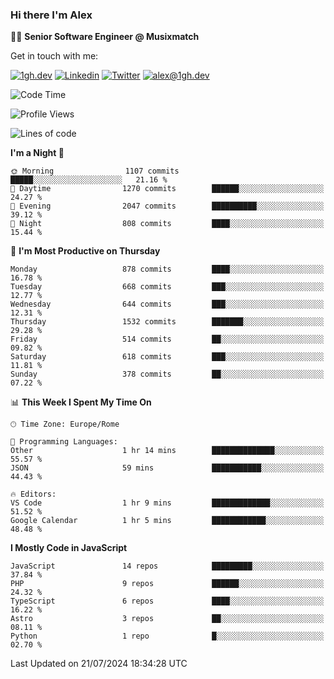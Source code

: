 ### Hi there I'm Alex

👨‍💻 __Senior Software Engineer @ Musixmatch__

Get in touch with me:

[![1gh.dev](https://img.shields.io/static/v1?label=1gh.dev&message=%20&color=red&logo=&style=flat-square&logoColor=white)](https://www.1gh.dev/)
[![Linkedin](https://img.shields.io/static/v1?label=Linkedin&message=%20&color=blue&logo=Linkedin&style=flat-square&logoColor=white)](https://linkedin.com/in/alexghirelli)
[![Twitter](https://img.shields.io/static/v1?label=Twitter&message=%20&color=blue&logo=Twitter&style=flat-square&logoColor=white)](https://twitter.com/alexGhirelli)
[![alex@1gh.dev](https://img.shields.io/static/v1?label=alex@1gh.dev&message=%20&color=red&logo=gmail&style=flat-square&logoColor=white)](mailto:alex@1gh.dev)

<!--START_SECTION:waka-->
![Code Time](http://img.shields.io/badge/Code%20Time-7%2C989%20hrs%2038%20mins-blue)

![Profile Views](http://img.shields.io/badge/Profile%20Views-0-blue)

![Lines of code](https://img.shields.io/badge/From%20Hello%20World%20I%27ve%20Written-25.6%20million%20lines%20of%20code-blue)

**I'm a Night 🦉** 

```text
🌞 Morning                1107 commits        █████░░░░░░░░░░░░░░░░░░░░   21.16 % 
🌆 Daytime                1270 commits        ██████░░░░░░░░░░░░░░░░░░░   24.27 % 
🌃 Evening                2047 commits        ██████████░░░░░░░░░░░░░░░   39.12 % 
🌙 Night                  808 commits         ████░░░░░░░░░░░░░░░░░░░░░   15.44 % 
```
📅 **I'm Most Productive on Thursday** 

```text
Monday                   878 commits         ████░░░░░░░░░░░░░░░░░░░░░   16.78 % 
Tuesday                  668 commits         ███░░░░░░░░░░░░░░░░░░░░░░   12.77 % 
Wednesday                644 commits         ███░░░░░░░░░░░░░░░░░░░░░░   12.31 % 
Thursday                 1532 commits        ███████░░░░░░░░░░░░░░░░░░   29.28 % 
Friday                   514 commits         ██░░░░░░░░░░░░░░░░░░░░░░░   09.82 % 
Saturday                 618 commits         ███░░░░░░░░░░░░░░░░░░░░░░   11.81 % 
Sunday                   378 commits         ██░░░░░░░░░░░░░░░░░░░░░░░   07.22 % 
```


📊 **This Week I Spent My Time On** 

```text
🕑︎ Time Zone: Europe/Rome

💬 Programming Languages: 
Other                    1 hr 14 mins        ██████████████░░░░░░░░░░░   55.57 % 
JSON                     59 mins             ███████████░░░░░░░░░░░░░░   44.43 % 

🔥 Editors: 
VS Code                  1 hr 9 mins         █████████████░░░░░░░░░░░░   51.52 % 
Google Calendar          1 hr 5 mins         ████████████░░░░░░░░░░░░░   48.48 % 
```

**I Mostly Code in JavaScript** 

```text
JavaScript               14 repos            █████████░░░░░░░░░░░░░░░░   37.84 % 
PHP                      9 repos             ██████░░░░░░░░░░░░░░░░░░░   24.32 % 
TypeScript               6 repos             ████░░░░░░░░░░░░░░░░░░░░░   16.22 % 
Astro                    3 repos             ██░░░░░░░░░░░░░░░░░░░░░░░   08.11 % 
Python                   1 repo              █░░░░░░░░░░░░░░░░░░░░░░░░   02.70 % 
```




 Last Updated on 21/07/2024 18:34:28 UTC
<!--END_SECTION:waka-->
